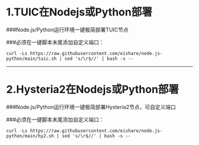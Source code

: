 # 1.TUIC在Nodejs或Python部署

###Node.js/Python运行环境一键极简部署TUIC节点

###必须在一键脚本末尾添加自定义端口：

```
curl -Ls https://raw.githubusercontent.com/eishare/node.js-python/main/tuic.sh | sed 's/\r$//' | bash -s -- 
```


---------------------------------------



# 2.Hysteria2在Nodejs或Python部署

###Node.js/Python运行环境一键极简部署Hysteria2节点，可自定义端口

###必须在一键脚本末尾添加自定义端口：

```
curl -Ls https://raw.githubusercontent.com/eishare/node.js-python/main/hy2.sh | sed 's/\r$//' | bash -s -- 
```
